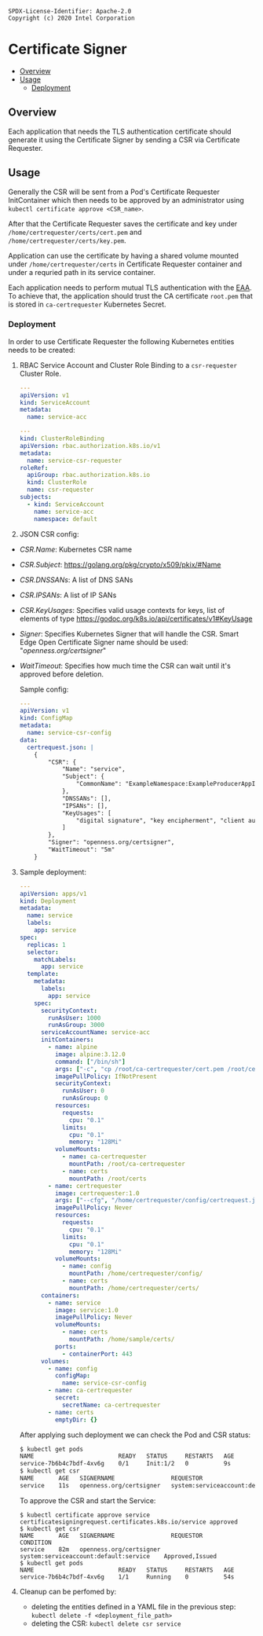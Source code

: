 ```text
SPDX-License-Identifier: Apache-2.0
Copyright (c) 2020 Intel Corporation
```
<!-- omit in toc -->
# Certificate Signer
- [Overview](#overview)
- [Usage](#usage)
  - [Deployment](#deployment)

## Overview
Each application that needs the TLS authentication certificate should generate it using the Certificate Signer by sending a CSR via Certificate Requester.

## Usage
Generally the CSR will be sent from a Pod's Certificate Requester InitContainer which then needs to be approved by an administrator using `kubectl certificate approve <CSR_name>`.

After that the Certificate Requester saves the certificate and key under `/home/certrequester/certs/cert.pem` and `/home/certrequester/certs/key.pem`.

Application can use the certificate by having a shared volume mounted under `/home/certrequester/certs` in Certificate Requester container and under a requried path in its service container.

Each application needs to perform mutual TLS authentication with the [EAA](smartedge-open-eaa.md). To achieve that, the application should trust the CA certificate `root.pem` that is stored in `ca-certrequester` Kubernetes Secret.

### Deployment
In order to use Certificate Requester the following Kubernetes entities needs to be created:

1. RBAC Service Account and Cluster Role Binding to a `csr-requester` Cluster Role.

   ```yml
   ---
   apiVersion: v1
   kind: ServiceAccount
   metadata:
     name: service-acc

   ---
   kind: ClusterRoleBinding
   apiVersion: rbac.authorization.k8s.io/v1
   metadata:
     name: service-csr-requester
   roleRef:
     apiGroup: rbac.authorization.k8s.io
     kind: ClusterRole
     name: csr-requester
   subjects:
     - kind: ServiceAccount
       name: service-acc
       namespace: default
   ```

2. JSON CSR config:
 - *CSR.Name*: Kubernetes CSR name
 - *CSR.Subject*: https://golang.org/pkg/crypto/x509/pkix/#Name
 - *CSR.DNSSANs*: A list of DNS SANs
 - *CSR.IPSANs*: A list of IP SANs
 - *CSR.KeyUsages*: Specifies valid usage contexts for keys, list of elements of type https://godoc.org/k8s.io/api/certificates/v1#KeyUsage
 - *Signer*: Specifies Kubernetes Signer that will handle the CSR. Smart Edge Open Certificate Signer name should be used: "*openness.org/certsigner*"
 - *WaitTimeout*: Specifies how much time the CSR can wait until it's approved before deletion.

   Sample config:
   ```yml
   ---
   apiVersion: v1
   kind: ConfigMap
   metadata:
     name: service-csr-config
   data:
     certrequest.json: |
       {
           "CSR": {
               "Name": "service",
               "Subject": {
                   "CommonName": "ExampleNamespace:ExampleProducerAppID"
               },
               "DNSSANs": [],
               "IPSANs": [],
               "KeyUsages": [
                   "digital signature", "key encipherment", "client auth"
               ]
           },
           "Signer": "openness.org/certsigner",
           "WaitTimeout": "5m"
       }
   ```

3. Sample deployment:

   ```yml
   ---
   apiVersion: apps/v1
   kind: Deployment
   metadata:
     name: service
     labels:
       app: service
   spec:
     replicas: 1
     selector:
       matchLabels:
         app: service
     template:
       metadata:
         labels:
           app: service
       spec:
         securityContext:
           runAsUser: 1000
           runAsGroup: 3000
         serviceAccountName: service-acc
         initContainers:
           - name: alpine
             image: alpine:3.12.0
             command: ["/bin/sh"]
             args: ["-c", "cp /root/ca-certrequester/cert.pem /root/certs/root.pem"]
             imagePullPolicy: IfNotPresent
             securityContext:
               runAsUser: 0
               runAsGroup: 0
             resources:
               requests:
                 cpu: "0.1"
               limits:
                 cpu: "0.1"
                 memory: "128Mi"
             volumeMounts:
               - name: ca-certrequester
                 mountPath: /root/ca-certrequester
               - name: certs
                 mountPath: /root/certs
           - name: certrequester
             image: certrequester:1.0
             args: ["--cfg", "/home/certrequester/config/certrequest.json"]
             imagePullPolicy: Never
             resources:
               requests:
                 cpu: "0.1"
               limits:
                 cpu: "0.1"
                 memory: "128Mi"
             volumeMounts:
               - name: config
                 mountPath: /home/certrequester/config/
               - name: certs
                 mountPath: /home/certrequester/certs/
         containers:
           - name: service
             image: service:1.0
             imagePullPolicy: Never
             volumeMounts:
               - name: certs
                 mountPath: /home/sample/certs/
             ports:
               - containerPort: 443
         volumes:
           - name: config
             configMap:
               name: service-csr-config
           - name: ca-certrequester
             secret:
               secretName: ca-certrequester
           - name: certs
             emptyDir: {}
   ```
   After applying such deployment we can check the Pod and CSR status:

   ```bash
   $ kubectl get pods
   NAME                        READY   STATUS     RESTARTS   AGE
   service-7b6b4c7bdf-4xv6g    0/1     Init:1/2   0          9s
   $ kubectl get csr
   NAME       AGE   SIGNERNAME                REQUESTOR                                CONDITION
   service    11s   openness.org/certsigner   system:serviceaccount:default:service    Pending
   ```

   To approve the CSR and start the Service:

   ```
   $ kubectl certificate approve service
   certificatesigningrequest.certificates.k8s.io/service approved
   $ kubectl get csr
   NAME       AGE   SIGNERNAME                REQUESTOR                                CONDITION
   service    82m   openness.org/certsigner   system:serviceaccount:default:service    Approved,Issued
   $ kubectl get pods
   NAME                        READY   STATUS     RESTARTS   AGE
   service-7b6b4c7bdf-4xv6g    1/1     Running    0          54s
   ```

4. Cleanup can be perfomed by:
   -  deleting the entities defined in a YAML file in the previous step: `kubectl delete -f <deployment_file_path>`
   -  deleting the CSR: `kubectl delete csr service`
